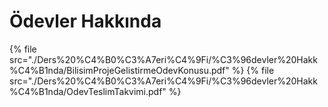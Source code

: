 # Ödevler Hakkında

<!--Index-->

{% file src="./Ders%20%C4%B0%C3%A7eri%C4%9Fi/%C3%96devler%20Hakk%C4%B1nda/BilisimProjeGelistirmeOdevKonusu.pdf" %}
{% file src="./Ders%20%C4%B0%C3%A7eri%C4%9Fi/%C3%96devler%20Hakk%C4%B1nda/OdevTeslimTakvimi.pdf" %}

<!--Index-->
